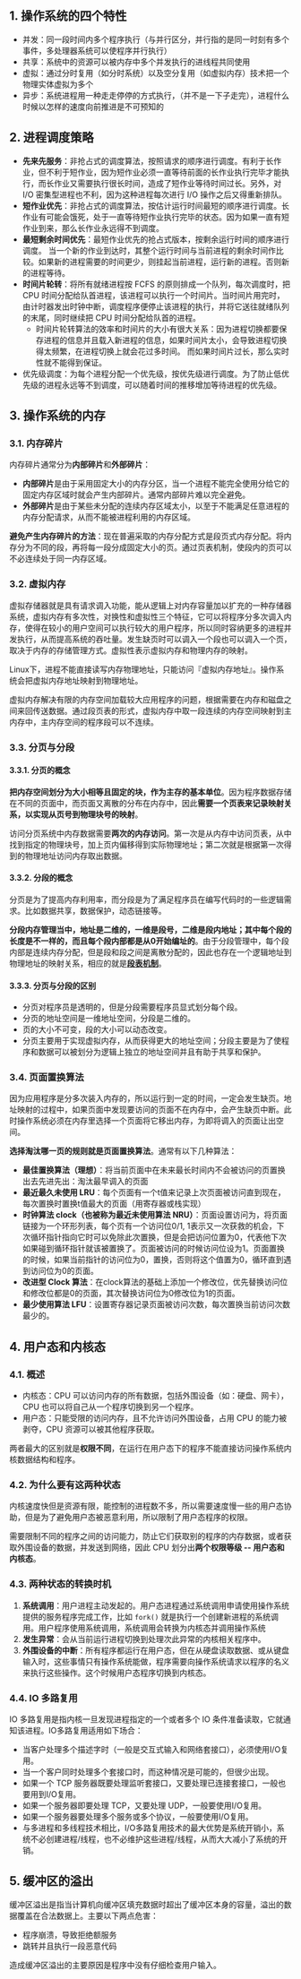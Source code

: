 ## 1. 操作系统的四个特性

- 并发：同一段时间内多个程序执行（与并行区分，并行指的是同一时刻有多个事件，多处理器系统可以使程序并行执行）
- 共享：系统中的资源可以被内存中多个并发执行的进线程共同使用
- 虚拟：通过分时复用（如分时系统）以及空分复用（如虚拟内存）技术把一个物理实体虚拟为多个
- 异步：系统进程用一种走走停停的方式执行，（并不是一下子走完），进程什么时候以怎样的速度向前推进是不可预知的

## 2. 进程调度策略

- **先来先服务**：非抢占式的调度算法，按照请求的顺序进行调度。有利于长作业，但不利于短作业，因为短作业必须一直等待前面的长作业执行完毕才能执行，而长作业又需要执行很长时间，造成了短作业等待时间过长。另外，对 I/O 密集型进程也不利，因为这种进程每次进行 I/O 操作之后又得重新排队。
- **短作业优先**：非抢占式的调度算法，按估计运行时间最短的顺序进行调度。长作业有可能会饿死，处于一直等待短作业执行完毕的状态。因为如果一直有短作业到来，那么长作业永远得不到调度。
- **最短剩余时间优先**：最短作业优先的抢占式版本，按剩余运行时间的顺序进行调度。 当一个新的作业到达时，其整个运行时间与当前进程的剩余时间作比较。如果新的进程需要的时间更少，则挂起当前进程，运行新的进程。否则新的进程等待。
- **时间片轮转**：将所有就绪进程按 FCFS 的原则排成一个队列，每次调度时，把 CPU 时间分配给队首进程，该进程可以执行一个时间片。当时间片用完时，由计时器发出时钟中断，调度程序便停止该进程的执行，并将它送往就绪队列的末尾，同时继续把 CPU 时间分配给队首的进程。
    - 时间片轮转算法的效率和时间片的大小有很大关系：因为进程切换都要保存进程的信息并且载入新进程的信息，如果时间片太小，会导致进程切换得太频繁，在进程切换上就会花过多时间。 而如果时间片过长，那么实时性就不能得到保证。
- 优先级调度：为每个进程分配一个优先级，按优先级进行调度。为了防止低优先级的进程永远等不到调度，可以随着时间的推移增加等待进程的优先级。

## 3. 操作系统的内存

### 3.1. 内存碎片

内存碎片通常分为**内部碎片**和**外部碎片**：

- **内部碎片**是由于采用固定大小的内存分区，当一个进程不能完全使用分给它的固定内存区域时就会产生内部碎片。通常内部碎片难以完全避免。
- **外部碎片**是由于某些未分配的连续内存区域太小，以至于不能满足任意进程的内存分配请求，从而不能被进程利用的内存区域。

**避免产生内存碎片的方法**：现在普遍采取的内存分配方式是段页式内存分配。将内存分为不同的段，再将每一段分成固定大小的页。通过页表机制，使段内的页可以不必连续处于同一内存区域。

### 3.2. 虚拟内存

虚拟存储器就是具有请求调入功能，能从逻辑上对内存容量加以扩充的一种存储器系统，虚拟内存有多次性，对换性和虚拟性三个特征，它可以将程序分多次调入内存，使得在较小的用户空间可以执行较大的用户程序，所以同时容纳更多的进程并发执行，从而提高系统的吞吐量。发生缺页时可以调入一个段也可以调入一个页，取决于内存的存储管理方式。虚拟性表示虚拟内存和物理内存的映射。

Linux下，进程不能直接读写内存物理地址，只能访问『虚拟内存地址』。操作系统会把虚拟内存地址映射到物理地址。

虚拟内存解决有限的内存空间加载较大应用程序的问题，根据需要在内存和磁盘之间来回传送数据。通过段页表的形式，虚拟内存中取一段连续的内存空间映射到主内存中，主内存空间的程序段可以不连续。

### 3.3. 分页与分段

#### 3.3.1. 分页的概念

**把内存空间划分为大小相等且固定的块，作为主存的基本单位**。因为程序数据存储在不同的页面中，而页面又离散的分布在内存中，因此**需要一个页表来记录映射关系，以实现从页号到物理块号的映射**。

访问分页系统中内存数据需要**两次的内存访问**。第一次是从内存中访问页表，从中找到指定的物理块号，加上页内偏移得到实际物理地址；第二次就是根据第一次得到的物理地址访问内存取出数据。

#### 3.3.2. 分段的概念

分页是为了提高内存利用率，而分段是为了满足程序员在编写代码时的一些逻辑需求。比如数据共享，数据保护，动态链接等。

**分段内存管理当中，地址是二维的，一维是段号，二维是段内地址；其中每个段的长度是不一样的，而且每个段内部都是从0开始编址的**。由于分段管理中，每个段内部是连续内存分配，但是段和段之间是离散分配的，因此也存在一个逻辑地址到物理地址的映射关系，相应的就是<u>**段表机制**</u>。

#### 3.3.3. 分页与分段的区别

- 分页对程序员是透明的，但是分段需要程序员显式划分每个段。
- 分页的地址空间是一维地址空间，分段是二维的。
- 页的大小不可变，段的大小可以动态改变。
- 分页主要用于实现虚拟内存，从而获得更大的地址空间；分段主要是为了使程序和数据可以被划分为逻辑上独立的地址空间并且有助于共享和保护。

### 3.4. 页面置换算法

因为应用程序是分多次装入内存的，所以运行到一定的时间，一定会发生缺页。地址映射的过程中，如果页面中发现要访问的页面不在内存中，会产生缺页中断。此时操作系统必须在内存里选择一个页面将它移出内存，为即将调入的页面让出空间。

**选择淘汰哪一页的规则就是页面置换算法**。通常有以下几种算法：

- **最佳置换算法（理想）**：将当前页面中在未来最长时间内不会被访问的页置换出去先进先出：淘汰最早调入的页面
- **最近最久未使用 LRU**：每个页面有一个t值来记录上次页面被访问直到现在，每次置换时置换t值最大的页面（用寄存器或栈实现）
- **时钟算法 clock（也被称为最近未使用算法 NRU）**：页面设置访问为，将页面链接为一个环形列表，每个页有一个访问位0/1, 1表示又一次获救的机会，下次循环指针指向它时可以免除此次置换，但是会把访问位置为0，代表他下次如果碰到循环指针就该被置换了。页面被访问的时候访问位设为1。页面置换的时候，如果当前指针的访问位为0，置换，否则将这个值置为0，循环直到遇到访问位为0的页面。
- **改进型 Clock 算法**：在clock算法的基础上添加一个修改位，优先替换访问位和修改位都是0的页面，其次替换访问位为0修改位为1的页面。
- **最少使用算法 LFU**：设置寄存器记录页面被访问次数，每次置换当前访问次数最少的。

## 4. 用户态和内核态

### 4.1. 概述

- 内核态：CPU 可以访问内存的所有数据，包括外围设备（如：硬盘、网卡），CPU 也可以将自己从一个程序切换到另一个程序。
- 用户态：只能受限的访问内存，且不允许访问外围设备，占用 CPU 的能力被剥夺，CPU 资源可以被其他程序获取。

两者最大的区别就是**权限不同**，在运行在用户态下的程序不能直接访问操作系统内核数据结构和程序。

### 4.2. 为什么要有这两种状态

内核速度快但是资源有限，能控制的进程数不多，所以需要速度慢一些的用户态协助，但是为了避免用户态被恶意利用，所以限制了用户态程序的权限。

需要限制不同的程序之间的访问能力，防止它们获取别的程序的内存数据，或者获取外围设备的数据，并发送到网络，因此 CPU 划分出**两个权限等级 -- 用户态和内核态**。

### 4.3. 两种状态的转换时机

1. **系统调用**：用户进程主动发起的。用户态进程通过系统调用申请使用操作系统提供的服务程序完成工作，比如 `fork()` 就是执行一个创建新进程的系统调用。用户程序使用系统调用，系统调用会转换为内核态并调用操作系统
2. **发生异常**：会从当前运行进程切换到处理次此异常的内核相关程序中。
3. **外围设备的中断**：所有程序都运行在用户态，但在从硬盘读取数据、或从键盘输入时，这些事情只有操作系统能做，程序需要向操作系统请求以程序的名义来执行这些操作。这个时候用户态程序切换到内核态。

### 4.4. IO 多路复用

IO 多路复用是指内核一旦发现进程指定的一个或者多个 IO 条件准备读取，它就通知该进程。IO多路复用适用如下场合：

- 当客户处理多个描述字时（一般是交互式输入和网络套接口），必须使用I/O复用。
- 当一个客户同时处理多个套接口时，而这种情况是可能的，但很少出现。
- 如果一个 TCP 服务器既要处理监听套接口，又要处理已连接套接口，一般也要用到I/O复用。
- 如果一个服务器即要处理 TCP，又要处理 UDP，一般要使用I/O复用。
- 如果一个服务器要处理多个服务或多个协议，一般要使用I/O复用。
- 与多进程和多线程技术相比，I/O多路复用技术的最大优势是系统开销小，系统不必创建进程/线程，也不必维护这些进程/线程，从而大大减小了系统的开销。

## 5. 缓冲区的溢出

缓冲区溢出是指当计算机向缓冲区填充数据时超出了缓冲区本身的容量，溢出的数据覆盖在合法数据上。主要以下两点危害：

- 程序崩溃，导致拒绝额服务
- 跳转并且执行一段恶意代码

造成缓冲区溢出的主要原因是程序中没有仔细检查用户输入。
